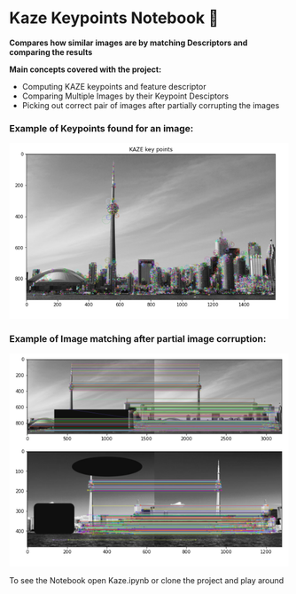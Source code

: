 # Kaze Keypoints Notebook 📓 
<p><b>Compares how similar images are by matching Descriptors and comparing the results</b></p>
<p><b>Main concepts covered with the project: </b>
<ul>
<li>Computing KAZE keypoints and feature descriptor</li>
<li>Comparing Multiple Images by their Keypoint Desciptors</li>
<li>Picking out correct pair of images after partially corrupting the images</li>
</ul>
</p>
<h3>Example of Keypoints found for an image:</h3>
<img src="keypoints_pic.png" alt="Keypoints of image">
<h3>Example of Image matching after partial image corruption:</h3>
<img src="corrupt_pic.png" alt="Corrupt Image Example">

<p>To see the Notebook open Kaze.ipynb or clone the project and play around</p>
